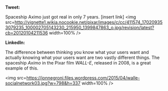 **Tweet:**

Spaceship Aximo just got real in only 7 years. [insert link]
<img src=http://vignette1.wikia.nocookie.net/pixar/images/c/cc/411574_170209353079235_100002705143230_215950_1399847863_o.jpg/revision/latest?cb=20120104211536 width=100% />

**LinkedIn:**

The difference between thinking you know what your users want and actually knowing what your users want are two vastly different things. The spaceship *Aximo* in the Pixar film *WALL-E*, released in 2008, is a great example of this.

<img src=https://jonnegroni.files.wordpress.com/2015/04/walle-socialnetwork03.jpg?w=798&h=337 width=100% />

